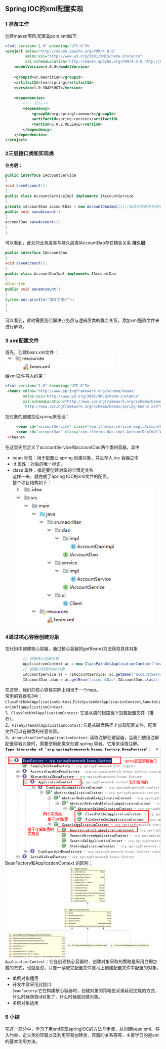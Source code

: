 ## Spring IOC的xml配置实现
### 1 准备工作
创建maven项目,配置其pom.xml如下:  
```xml
<?xml version="1.0" encoding="UTF-8"?>
<project xmlns="http://maven.apache.org/POM/4.0.0"
         xmlns:xsi="http://www.w3.org/2001/XMLSchema-instance"
         xsi:schemaLocation="http://maven.apache.org/POM/4.0.0 http://maven.apache.org/xsd/maven-4.0.0.xsd">
    <modelVersion>4.0.0</modelVersion>

    <groupId>cn.maoritian</groupId>
    <artifactId>learnspring</artifactId>
    <version>1.0-SNAPSHOT</version>

    <dependencies>
    	<!-- 引入-->
        <dependency>
            <groupId>org.springframework</groupId>
            <artifactId>spring-context</artifactId>
            <version>5.0.2.RELEASE</version>
        </dependency>
    </dependencies>
</project>
```
### 2三层接口类和实现类
**业务层：**
```java
public interface IAccountService
{ 
void saveAccount(); 
}
public class AccountServiceImpl implements IAccountService 
{ 
private IAccountDao accountDao = new AccountDaoImpl();//此处的依赖关系有待解决 @Override 
public void saveAccount() 
{ 
accountDao.saveAccount(); 
} 
}
```
可以看到，此处的业务层类与持久层类IAccountDao存在耦合关系
**持久层:**
```java
public interface IAccountDao 
{
void saveAccount();
}
public class AccountDaoImpl implements IAccountDao 
{ 
@Override 
public void saveAccount() 
{ 
System.out.println("保存了账户");
}
}
```
可以看到，此时需要我们解决业务层与逻辑层类的耦合关系，添加xml配置文件来进行解耦。  
### 3 xml配置文件
首先，创建bean.xml文件：  
![image](https://github.com/AIchemists/JAVAEE/blob/master/SpringImg/1-3.png)     
给xml文件导入约束：  
```xml
<?xml version="1.0" encoding="UTF-8"?>
 <beans xmlns="http://www.springframework.org/schema/beans"
        xmlns:xsi="http://www.w3.org/2001/XMLSchema-instance"
        xsi:schemaLocation="http://www.springframework.org/schema/beans
         http://www.springframework.org/schema/beans/spring-beans.xsd">
   ```
把对象的创建交给spring来管理：  
```xml
     <bean id="accountService" class="com.itheima.service.impl.AccountServiceImpl"></bean>
     <bean id="accountDao" class="com.itheima.dao.impl.AccountDaoImpl"></bean>
 </beans>
```
在这里先后定义了accountService和accountDao两个类的容器，其中  
- bean 标签：用于配置让 spring 创建对象，并且存入 ioc 容器之中   
- id 属性：对象的唯一标识。   
- class 属性：指定要创建对象的全限定类名  
这样一来，就完成了Spring IOC的xml文件的配置。  
整个项目结构如下：  
![image](https://github.com/AIchemists/JAVAEE/blob/master/SpringImg/1-4.png)   
### 4通过核心容器创建对象
在代码中创建核心容器，通过核心容器的getBean()方法获取具体对象  
```java
        // 获取核心容器对象
        ApplicationContext ac = new ClassPathXmlApplicationContext("bean.xml");
        // 根据id获取bean对象
        IAccountService as = (IAccountService) ac.getBean("accountService");
        IAccountDao adao = ac.getBean("accountDao",IAccountDao.class);
```
在这里，我们的核心容器实际上相当于一个map。  
常用的容器有3中：  
`ClassPathXmlApplicationContext`,`FileSystemXmlApplicationContext`,`AnnotationConfigApplicationContext`.  
1、`ClassPathXmlApplicationContext`: 它是从类的根路径下加载配置文件（推荐）。  
2、`FileSystemXmlApplicationContext`: 它是从磁盘路径上加载配置文件，配置文件可以在磁盘的任意位置。  
3、`AnnotationConfigApplicationContext`: 读取注解创建容器，当我们使用注解配置容器对象时，需要使用此类来创建 spring 容器。它用来读取注解。  
![image](https://github.com/AIchemists/JAVAEE/blob/master/SpringImg/1-5.png)   
BeanFactory和ApplicationContext 的区别：  
![image](https://github.com/AIchemists/JAVAEE/blob/master/SpringImg/1-6.png)   
`ApplicationContext`：它在创建核心容器时，创建对象采取的策略是采用立即加载的方式，也就是说，只要一读取完配置文件就马上创建配置文件中配置的对象。  
- 单例对象适用  
- 开发中常采用此接口  
`BeanFactory`:它在构建核心容器时，创建对象的策略是采用延迟加载的方式，什么时候获取id对象了，什么时候就创建对象。  
- 多例对象适用  
### 5 小结
在这一部分中，学习了用xml实现springIOC的方法与步骤，从创建bean.xml、导入约束，定义类的容器以及利用容器创建类、容器的关系等等，主要学习的是xml的基本使用方法。  